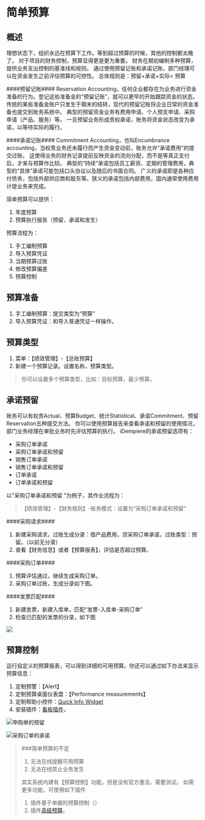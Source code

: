 简单预算
===

概述
---

理想状态下，组织永远在预算下工作。等到超过预算的时候，其他的控制都太晚了。
对于项目的财务控制，预算显得更是更为重要。
财务在期初编制多种预算，提供业务支出控制的基准线和规则。
通过使用预留记账和承诺记账，部门经理可以在资金发生之前评估预算的可控性。
总体规则是：预留+承诺+实际< 预算

####预留记账####
Reservation Accounting，任何企业都存在为业务进行资金准备的行为。登记这些准备金的“预留记账”，就可以更早的开始跟踪资金的状态。
传统的某些准备金账户只发生于期末的结转，现代的预留记账将企业日常的资金准备也提交到账务系统中。
典型的预留资金业务有费用申请、个人预支申请、采购申请（产品、服务）等。
一旦预留业务形成责权承诺，账务将资金状态改变为承诺，以等待实际的履行。

####承诺记账####
Commitment Accounting，也叫Encumbrance accounting，当权责业务还未履行而产生资金变动前，账务允许"承诺费用"的提交过账。
这使得业务的财务记录提前反映资金的流向分配，而不是等真正支付后，才来与预算作比较。
典型的“持续”承诺包括员工薪资、定期的管理费用，典型的“具体”承诺可能包括口头协议以及随后的书面合同。
广义的承诺即是各种应付债务，包括外部供应商和股东等。狭义的承诺包括内部费用，国内通常使用费用计提业务来完成。

简单预算可以提供：
1. 年度预算
2. 预算执行报告（预留、承诺和发生）

预算流程为：
1. 手工编制预算
2. 导入预算凭证
3. 当期预算过账
4. 修改预算偏差
4. 预算控制

预算准备
---

1. 手工编制预算：提交类型为“预算”
2. 导入预算凭证：和导入普通凭证一样操作。

预算类型
---

1. 菜单：【绩效管理】-【总账预算】
2. 新建一个预算记录。设置名称，预算类型。
> 你可以设置多个预算类型，比如：目标预算，最少预算。

承诺预留
---

账务可以有权责Actual、预算Budget、统计Statistical、承诺Commitment、预留Reservation五种提交方法。
你可以使用预算报告来查看承诺和预留的使用情况，部门业务经理在审批业务时先评估预算的执行。
iDempiere的承诺预留选项有：
- 采购订单承诺
- 采购订单承诺和预留
- 销售订单承诺
- 销售订单承诺和预留
- 订单承诺
- 订单承诺和预留

以"采购订单承诺和预留 "为例子，其作业流程为：
> 【绩效管理】-【财务规则】-账务模式：设置为“采购订单承诺和预留”

####采购请求####
1. 新建采购请求，过账生成分录：借产品费用，贷采购订单承诺，过账类型：预留。（以前无分录）
2. 查看【财务信息】或者【预算报表】，评估是否超过预算。

####采购订单####
1. 预算评估通过，继续生成采购订单。
3. 采购订单过账，生成分录如下图。

####发票匹配####
1. 新建发票，新建入库单，匹配“发票-入库单-采购订单”
2. 检查已匹配的发票的分录，如下图

![](http://static.oschina.net/uploads/space/2016/0429/143617_hGaa_2720480.png)

预算控制
---

运行自定义的预算报表，可以得到详细的可用预算。你还可以通过如下办法来显示预算信息：
1. 定制预警：【Alert】
2. 定制预算桌面仪表盘：【Performance measurements】
3. 定制帮助小控件：[Quick Info Widget](http://wiki.idempiere.org/en/NF2.1_Quick_Info_Widget)
4. 安装插件：[看板插件](http://wiki.idempiere.org/en/Plugin:_Kanban_Dashboard)，

![申购单的预留](http://static.oschina.net/uploads/space/2016/0429/130628_O7Zy_2720480.png)

![采购订单的承诺](http://static.oschina.net/uploads/space/2016/0429/143916_DKRX_2720480.png)

> ###简单预算的不足
> 1. 无法在线提醒可用预算
> 2. 无法在线禁止业务发生
> 
> 其实系统内建有【预算控制】功能，但是没有官方激活，需要测试。
> 如需更多功能，可使用如下插件
> 1. 插件基于单据的预算控制（）
> 2. 插件[高级预算](http://idempiere_guide_fi.mydoc.io/?t=82528)。


